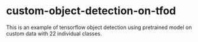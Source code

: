 # custom-object-detection-on-tfod
This is an example of tensorflow object detection using pretrained model on custom data with 22 individual classes.
